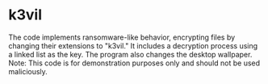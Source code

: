 # k3vil
The code implements ransomware-like behavior, encrypting files by changing their extensions to "k3vil." It includes a decryption process using a linked list as the key. The program also changes the desktop wallpaper. Note: This code is for demonstration purposes only and should not be used maliciously.

